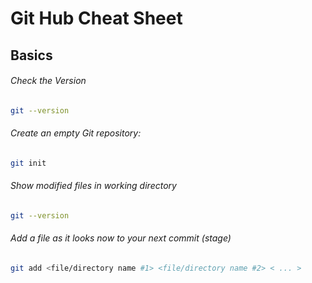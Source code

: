 # Git Hub Cheat Sheet

## Basics

###### Check the Version

```bash
git --version
```

###### Create an empty Git repository:  

```bash
git init
```

###### Show modified files in working directory

```bash
git --version
```

###### Add a file as it looks now to your next commit (stage)

```bash
git add <file/directory name #1> <file/directory name #2> < ... >
```

